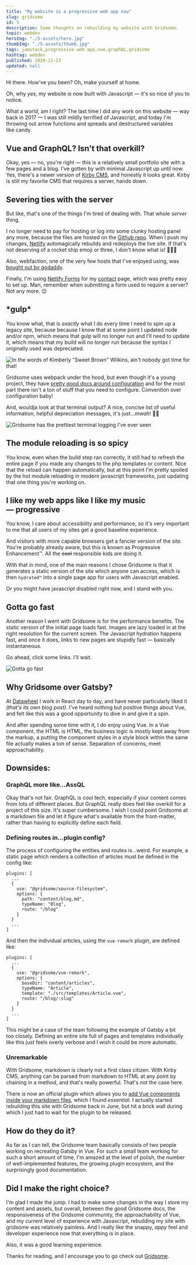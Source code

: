 ```yaml
---
title: "My website is a progressive web app now"
slug: gridsome
id: 5
description: Some thoughts on rebuilding my website with Gridsome.
topic: webdev
heroImg: "./5-assets/hero.jpg"
thumbImg: "./5-assets/thumb.jpg"
tags: jamstack,progressive web app,vue,graphQL,gridsome
hashtag: webdev
published: 2019-11-23
updated: null
---
```


Hi there. How've you been? Oh, make yourself at home.

Oh, why *yes*, my website *is* now built with Javascript — it's so nice of you to notice.

What a world, am I right? The last time I did any work on this website — way back in 2017 — I was still mildly terrified of Javascript, and today I'm throwing out arrow functions and spreads and destructured variables like candy.

## Vue and GraphQL? Isn't that overkill?

Okay, yes — no, you're right — this is a relatively small portfolio site with a few pages and a blog. I've gotten by with minimal Javascript up until now. Yes, there's a newer version of [Kirby CMS](https://getkirby.com/v3), and honestly it looks great. Kirby is still my favorite CMS that requires a server, hands down.

## Severing ties with the server

But like, that's one of the things I'm tired of dealing with. That whole _server_ thing.

I no longer need to pay for hosting or log into some clunky hosting panel any more, because the files are hosted on the [Github repo](https://github.com/perpetualgrimace/gridsome.jamesferrell.me). When I push my changes, [Netlify](https://netlify.com) automagically rebuilds and redeploys the live site. If that's not deserving of a rocket ship emoji or three, I don't know what is! 🚀🚀🚀

Also, webfaction, one of the very few hosts that I've enjoyed using, was [bought out by godaddy](https://community.webfaction.com/questions/21806/webfaction-joins-forces-with-godaddy).

Finally, I'm using [Netlify Forms](https://www.netlify.com/products/forms/) for my [contact](/contact) page, which was pretty easy to set up. Man, remember when submitting a form used to require a server? Not any more. 😌

## \*gulp\*

You know what, that is _exactly_ what I do every time I need to spin up a legacy site, because because I know that at some point I updated node and/or npm, which means that gulp will no longer run and I'll need to update it, which means that my build will no longer run because the syntax I originally used was depreciated.

![In the words of Kimberly "Sweet Brown" Wilkins, ain't nobody got time for that!](./5-assets/aint-nobody-got-time-for-that.gif)

Gridsome uses webpack under the hood, but even though it's a young project, they have [pretty good docs around configuration](https://gridsome.org/docs/config/) and for the most part there isn't a ton of stuff that you need to configure. Convention over configuration baby!

And, wouldja look at that terminal output? A nice, concise list of useful information, helpful depreciation messages, it's just...*mwah*! 👨‍🍳

![Gridsome has the prettiest terminal logging I've ever seen](./5-assets/gridsome-terminal.png)

## The module reloading is so spicy

You know, even when the build step ran correctly, it still had to refresh the entire page if you made any changes to the php templates or content. Nice that the reload can happen automatically, but at this point I'm pretty spoiled by the hot module reloading in modern javascript frameworks, just updating that one thing you're working on.

## I like my web apps like I like my music — progressive

You know, I care about accessibility and performance, so it's very important to me that all users of my sites get a good baseline experience.

And visitors with more capable browsers get a fancier version of the site. You're probably already aware, but this is known as Progressive Enhancement™. All the ~~cool~~ responsible kids are doing it.

With that in mind, one of the main reasons I chose Gridsome is that it generates a static version of the site which anyone can access, which is then `hydrated™` into a single page app for users with Javascript enabled.

Or you might have javascript disabled right now, and I stand with you.

## Gotta go fast

Another reason I went with Gridsome is for the performance benefits. The static version of the initial page loads fast. Images are lazy loaded in at the right resolution for the current screen. The Javascript hydration happens fast, and once it does, links to new pages are stupidly fast — basically instantaneous.

Go ahead, click some links. I'll wait.

![Gotta go fast](./5-assets/sanic-3.gif)

## Why Gridsome over Gatsby?

At [Datawheel](http://datawheel.us) I work in React day to day, and have never particularly liked it *(that's its own blog post)*. I've heard nothing but positive things about Vue, and felt like this was a good opportunity to dive in and give it a spin.

And after spending some time with it, I do enjoy using Vue. In a Vue component, the HTML is HTML, the business logic is mostly kept away from the markup, a putting the component styles in a style block within the same file actually makes a ton of sense. Separation of concerns, meet approachability.

## Downsides:

### GraphQL more like...AssQL

Okay that's not fair. GraphQL is cool tech, especially if your content comes from lots of different places. But GraphQL really does feel like overkill for a project of this size. It's super cumbersome. I wish I could point Gridsome at a markdown file and let it figure what's available from the front-matter, rather than having to explicitly define each field.

### Defining routes in...plugin config?

The process of configuring the entities and routes is...weird. For example, a static page which renders a collection of articles must be defined in the config like:

```
plugins: [
  ...
  {
    use: "@gridsome/source-filesystem",
    options: {
      path: "content/blog.md",
      typeName: "Blog",
      route: "/blog"
    }
  }
  ...
]
```

And then the individual articles, using the `vue-remark` plugin, are defined like:

```
plugins: [
  ...
  {
    use: "@gridsome/vue-remark",
    options: {
      baseDir: "content/articles",
      typeName: "Article",
      template: "./src/templates/Article.vue",
      route: "/blog/:slug"
    }
  }
  ...
]
```

This might be a case of the team following the example of Gatsby a bit too closely. Defining an entire site full of pages and templates individually like this just feels overly verbose and I wish it could be more automatic.


### Unremarkable

With Gridsome, markdown is clearly not a first class citizen. With Kirby CMS, anything can be parsed from markdown to HTML at any point by chaining in a method, and that's really powerful. That's not the case here.

There _is_ now an official plugin which allows you to [add Vue components inside your markdown files](https://gridsome.org/plugins/@gridsome/vue-remark), which I found *essential*. I actually started rebuilding this site with Gridsome back in June, but hit a brick wall during which I just had to wait for the plugin to be released.

## How do they do it?

As far as I can tell, the Gridsome team basically consists of two people working on recreating Gatsby in Vue. For such a small team working for such a short amount of time, I'm amazed at the level of polish, the number of well-implemented features, the growing plugin ecosystem, and the surprisingly good documentation.

## Did I make the right choice?

I'm glad I made the jump. I had to make some changes in the way I store my content and assets, but overall, between the good Gridsome docs, the responsiveness of the Gridsome community, the approachability of Vue, and my current level of experience with Javascript, rebuilding my site with gridsome was relatively painless. And I really like the snappy, *appy* feel and developer experience now that everything is in place.

Also, it was a good learning experience.

Thanks for reading, and I encourage you to go check out [Gridsome](https://gridsome.ord).
